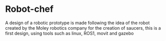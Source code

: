 # Robot-chef
A design of a robotic prototype is made following the idea of the robot created by the Moley robotics company for the creation of saucers, this is a first design, using tools such as linux, ROS1, movit and gazebo
